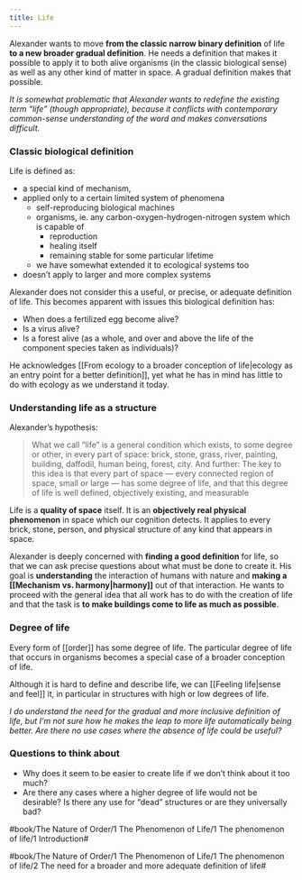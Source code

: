 ```yaml
---
title: Life
---
```


Alexander wants to move **from the classic narrow binary definition** of life **to a new broader gradual definition**. He needs a definition that makes it possible to apply it to both alive organisms (in the classic biological sense) as well as any other kind of matter in space. A gradual definition makes that possible.

*It is somewhat problematic that Alexander wants to redefine the existing term “life” (though appropriate), because it conflicts with contemporary common-sense understanding of the word and makes conversations difficult.*

### Classic biological definition
Life is defined as:

- a special kind of mechanism, 
- applied only to a certain limited system of phenomena 
	- self-reproducing biological machines
	- organisms, ie. any carbon-oxygen-hydrogen-nitrogen system which is capable of
		- reproduction
		- healing itself
		- remaining stable for some particular lifetime
	- we have somewhat extended it to ecological systems too
- doesn’t apply to larger and more complex systems

Alexander does not consider this a useful, or precise, or adequate definition of life. This becomes apparent with issues this biological definition has:

- When does a fertilized egg become alive?
- Is a virus alive?
- Is a forest alive (as a whole, and over and above the life of the component species taken as individuals)?

He acknowledges [[From ecology to a broader conception of life|ecology as an entry point for a better definition]], yet what he has in mind has little to do with ecology as we understand it today.

### Understanding life as a structure
Alexander’s hypothesis:

> What we call “life” is a general condition which exists, to some degree or other, in every part of space: brick, stone, grass, river, painting, building, daffodil, human being, forest, city. And further: The key to this idea is that every part of space — every connected region of space, small or large — has some degree of life, and that this degree of life is well defined, objectively existing, and measurable

Life is a **quality of space** itself. It is an **objectively real physical phenomenon** in space which our cognition detects. It applies to every brick, stone, person, and physical structure of any kind that appears in space.

Alexander is deeply concerned with **finding a good definition** for life, so that we can ask precise questions about what must be done to create it. His goal is **understanding** the interaction of humans with nature and **making a [[Mechanism vs. harmony|harmony]]** out of that interaction. He wants to proceed with the general idea that all work has to do with the creation of life and that the task is **to make buildings come to life as much as possible**.

### Degree of life
Every form of [[order]] has some degree of life.
The particular degree of life that occurs in organisms becomes a special case of a broader conception of life.

Although it is hard to define and describe life, we can [[Feeling life|sense and feel]] it, in particular in structures with high or low degrees of life.

*I do understand the need for the gradual and more inclusive definition of life, but I’m not sure how he makes the leap to more life automatically being better. Are there no use cases where the absence of life could be useful?*

### Questions to think about
* Why does it seem to be easier to create life if we don’t think about it too much?
* Are there any cases where a higher degree of life would not be desirable? Is there any use for “dead” structures or are they universally bad?


#book/The Nature of Order/1 The Phenomenon of Life/1 The phenomenon of life/1 Introduction#

#book/The Nature of Order/1 The Phenomenon of Life/1 The phenomenon of life/2 The need for a broader and more adequate definition of life#